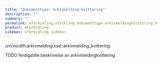 ```yaml
---
title: "Dokumenttype: Arkivmelding-kvittering"
description: ""
summary: ""
permalink: eformidling_utvikling_dokumenttype_arkivmeldingkvittering.html
product: eFormidling
sidebar: eformidling_sidebar
---
```


urn:no:difi:arkivmelding:xsd::arkivmelding_kvittering

TODO ferdigstille beskrivelse av arkivmeldingkvittering
